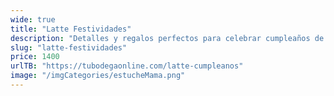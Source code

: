 ```yaml
---
wide: true
title: "Latte Festividades"
description: "Detalles y regalos perfectos para celebrar cumpleaños de manera especial."
slug: "latte-festividades"
price: 1400
urlTB: "https://tubodegaonline.com/latte-cumpleanos"
image: "/imgCategories/estucheMama.png"
---
```

